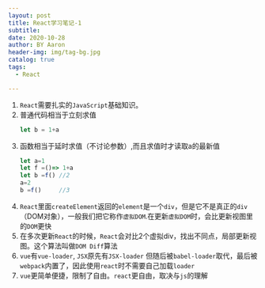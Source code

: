 ```yaml
---
layout: post
title: React学习笔记-1
subtitle:
date: 2020-10-28
author: BY Aaron
header-img: img/tag-bg.jpg
catalog: true
tags:
  - React

---
```


1. `React`需要扎实的`JavaScript`基础知识。
2. 普通代码相当于立刻求值
    ```js
    let b = 1+a
    ```
3. 函数相当于延时求值（不讨论参数）,而且求值时才读取a的最新值
    ```js
    let a=1
    let f =()=> 1+a
    let b =f() //2
    a=2
    b =f()     //3
    ```
4. `React`里面`createElement`返回的`element`是一个`div`，但是它不是真正的`div`（DOM对象），一般我们把它称作`虚拟DOM`.在更新`虚拟DOM`时，会比更新视图里的`DOM`更快
5. 在多次更新`React`的时候，`React`会对比2个虚拟div，找出不同点，局部更新视图。这个算法叫做`DOM Diff`算法
6. `vue`有`vue-loader`, `JSX`原先有`JSX-loader` 但随后被`babel-loader`取代，最后被`webpack`内置了，因此使用`react`时不需要自己加载`loader`
7. `vue`更简单便捷，限制了自由。`react`更自由，取决与`js`的理解

